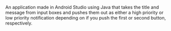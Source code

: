 An application made in Android Studio using Java that takes the title and message from input boxes and pushes them out as either a high priority or low priority notification depending on if you push the first or second button, respectively.
